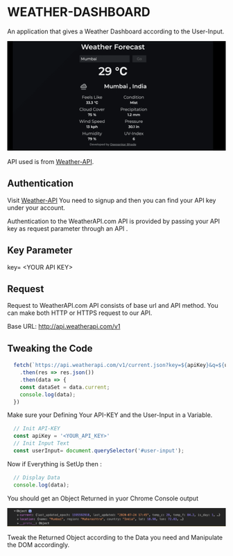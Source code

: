 # WEATHER-DASHBOARD
An application that gives a Weather Dashboard according to the User-Input.

![Web-Application Preview](img/weather-webapp.png)

API used is from [Weather-API](https://www.weatherapi.com/).

## Authentication
Visit [Weather-API](https://www.weatherapi.com/) You need to signup and then you can find your API key under your account.

Authentication to the WeatherAPI.com API is provided by passing your API key as request parameter through an API .

## Key Parameter
key= \<YOUR API KEY>

## Request
Request to WeatherAPI.com API consists of base url and API method. You can make both HTTP or HTTPS request to our API.

Base URL: http://api.weatherapi.com/v1

## Tweaking the Code

```javascript
  fetch(`https://api.weatherapi.com/v1/current.json?key=${apiKey}&q=${userInput.value}`)
	.then(res => res.json())
	.then(data => {
    const dataSet = data.current;
    console.log(data);
  })
```
Make sure your Defining Your API-KEY and the User-Input  in a Variable.

```javascript
  // Init API-KEY
  const apiKey = '<YOUR_API_KEY>'
  // Init Input Text
  const userInput= document.querySelector('#user-input');
```
Now if Everything is SetUp then :

```javascript
  // Display Data
  console.log(data);
```
You should get an Object Returned in yuor Chrome Console output

![Returned Object](img/test.png)

Tweak the Returned Object according to the Data you need and Manipulate the DOM accordingly.

